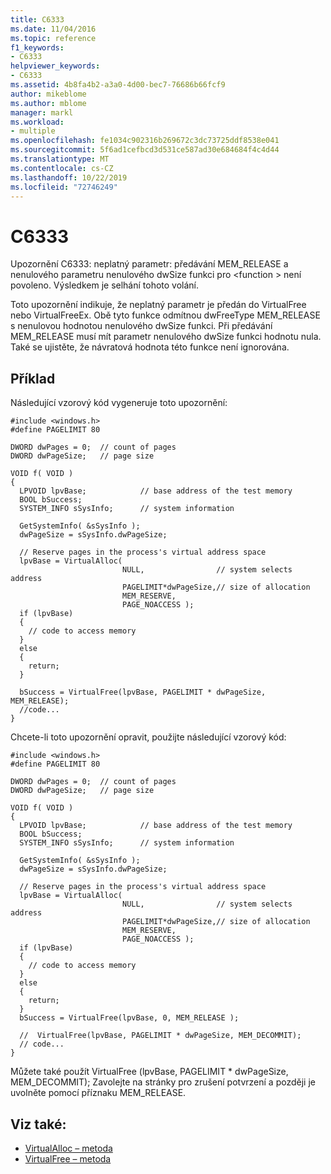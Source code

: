 ```yaml
---
title: C6333
ms.date: 11/04/2016
ms.topic: reference
f1_keywords:
- C6333
helpviewer_keywords:
- C6333
ms.assetid: 4b8fa4b2-a3a0-4d00-bec7-76686b66fcf9
author: mikeblome
ms.author: mblome
manager: markl
ms.workload:
- multiple
ms.openlocfilehash: fe1034c902316b269672c3dc73725ddf8538e041
ms.sourcegitcommit: 5f6ad1cefbcd3d531ce587ad30e684684f4c4d44
ms.translationtype: MT
ms.contentlocale: cs-CZ
ms.lasthandoff: 10/22/2019
ms.locfileid: "72746249"
---
```

# <a name="c6333"></a>C6333
Upozornění C6333: neplatný parametr: předávání MEM_RELEASE a nenulového parametru nenulového dwSize funkci pro \<function > není povoleno. Výsledkem je selhání tohoto volání.

 Toto upozornění indikuje, že neplatný parametr je předán do VirtualFree nebo VirtualFreeEx. Obě tyto funkce odmítnou dwFreeType MEM_RELEASE s nenulovou hodnotou nenulového dwSize funkci. Při předávání MEM_RELEASE musí mít parametr nenulového dwSize funkci hodnotu nula. Také se ujistěte, že návratová hodnota této funkce není ignorována.

## <a name="example"></a>Příklad
 Následující vzorový kód vygeneruje toto upozornění:

```
#include <windows.h>
#define PAGELIMIT 80

DWORD dwPages = 0;  // count of pages
DWORD dwPageSize;   // page size

VOID f( VOID )
{
  LPVOID lpvBase;            // base address of the test memory
  BOOL bSuccess;
  SYSTEM_INFO sSysInfo;      // system information

  GetSystemInfo( &sSysInfo );
  dwPageSize = sSysInfo.dwPageSize;

  // Reserve pages in the process's virtual address space
  lpvBase = VirtualAlloc(
                         NULL,                // system selects address
                         PAGELIMIT*dwPageSize,// size of allocation
                         MEM_RESERVE,
                         PAGE_NOACCESS );
  if (lpvBase)
  {
    // code to access memory
  }
  else
  {
    return;
  }

  bSuccess = VirtualFree(lpvBase, PAGELIMIT * dwPageSize, MEM_RELEASE);
  //code...
}
```

 Chcete-li toto upozornění opravit, použijte následující vzorový kód:

```
#include <windows.h>
#define PAGELIMIT 80

DWORD dwPages = 0;  // count of pages
DWORD dwPageSize;   // page size

VOID f( VOID )
{
  LPVOID lpvBase;            // base address of the test memory
  BOOL bSuccess;
  SYSTEM_INFO sSysInfo;      // system information

  GetSystemInfo( &sSysInfo );
  dwPageSize = sSysInfo.dwPageSize;

  // Reserve pages in the process's virtual address space
  lpvBase = VirtualAlloc(
                         NULL,                // system selects address
                         PAGELIMIT*dwPageSize,// size of allocation
                         MEM_RESERVE,
                         PAGE_NOACCESS );
  if (lpvBase)
  {
    // code to access memory
  }
  else
  {
    return;
  }
  bSuccess = VirtualFree(lpvBase, 0, MEM_RELEASE );

  //  VirtualFree(lpvBase, PAGELIMIT * dwPageSize, MEM_DECOMMIT);
  // code...
}
```

 Můžete také použít VirtualFree (lpvBase, PAGELIMIT * dwPageSize, MEM_DECOMMIT); Zavolejte na stránky pro zrušení potvrzení a později je uvolněte pomocí příznaku MEM_RELEASE.

## <a name="see-also"></a>Viz také:

- [VirtualAlloc – metoda](/dotnet/framework/unmanaged-api/hosting/ihostmemorymanager-virtualalloc-method)
- [VirtualFree – metoda](/dotnet/framework/unmanaged-api/hosting/ihostmemorymanager-virtualfree-method)
